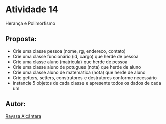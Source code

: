 # Atividade 14
Herança e Polimorfismo

## Proposta:
- Crie uma classe pessoa (nome, rg, endereco, contato)
- Crie uma classe funcionário (id, cargo) que herde de pessoa
- Crie uma classe aluno (matricula) que herde de pessoa
- Crie uma classe aluno de potugues (nota) que herde de aluno
- Crie uma classe aluno de matematica (nota) que herde de aluno
- Crie getters, setters, construtores e destrutores conforme necessário
- instancie 5 objetos de cada classe e apresente todos os dados de cada um


## Autor:
[Rayssa Alcântara](https://github.com/rayssawho)

